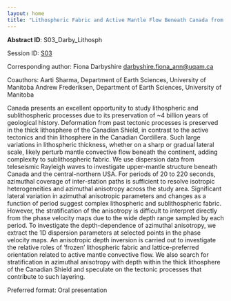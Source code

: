 ```yaml
---
layout: home
title: "Lithospheric Fabric and Active Mantle Flow Beneath Canada from Craton to Cordillera: Evidence from Depth-Dependent Seismic Anisotropy"
---
```



**Abstract ID**: S03_Darby_Lithosph

Session ID: [S03](.)

Corresponding author: Fiona Darbyshire <a href="mailto:darbyshire.fiona_ann@uqam.ca">darbyshire.fiona_ann@uqam.ca</a>

Coauthors: Aarti Sharma, Department of Earth Sciences, University of Manitoba
 Andrew Frederiksen, Department of Earth Sciences, University of Manitoba 

Canada presents an excellent opportunity to study lithospheric and sublithospheric processes due to its preservation of ~4 billion years of geological history. Deformation from past tectonic processes is preserved in the thick lithosphere of the Canadian Shield, in contrast to the active tectonics and thin lithosphere in the Canadian Cordillera. Such large variations in lithospheric thickness, whether on a sharp or gradual lateral scale, likely perturb mantle convective flow beneath the continent, adding complexity to sublithospheric fabric.
 We use dispersion data from teleseismic Rayleigh waves to investigate upper-mantle structure beneath Canada and the central-northern USA. For periods of 20 to 220 seconds, azimuthal coverage of inter-station paths is sufficient to resolve isotropic heterogeneities and azimuthal anisotropy across the study area. Significant lateral variation in azimuthal anisotropic parameters and changes as a function of period suggest complex lithospheric and sublithospheric fabric. However, the stratification of the anisotropy is difficult to interpret directly from the phase velocity maps due to the wide depth range sampled by each period.
 To investigate the depth-dependence of azimuthal anisotropy, we extract the 1D dispersion parameters at selected points in the phase velocity maps. An anisotropic depth inversion is carried out to investigate the relative roles of ‘frozen’ lithospheric fabric and lattice-preferred orientation related to active mantle convective flow. We also search for stratification in azimuthal anisotropy with depth within the thick lithosphere of the Canadian Shield and speculate on the tectonic processes that contribute to such layering.

Preferred format: Oral presentation

